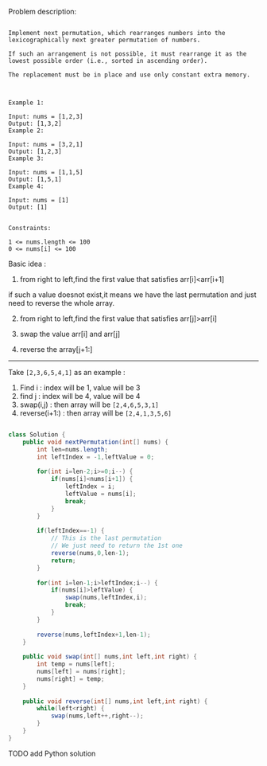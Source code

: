 
Problem description:

```

Implement next permutation, which rearranges numbers into the lexicographically next greater permutation of numbers.

If such an arrangement is not possible, it must rearrange it as the lowest possible order (i.e., sorted in ascending order).

The replacement must be in place and use only constant extra memory.

 

Example 1:

Input: nums = [1,2,3]
Output: [1,3,2]
Example 2:

Input: nums = [3,2,1]
Output: [1,2,3]
Example 3:

Input: nums = [1,1,5]
Output: [1,5,1]
Example 4:

Input: nums = [1]
Output: [1]
 

Constraints:

1 <= nums.length <= 100
0 <= nums[i] <= 100

```

Basic idea :

1. from right to left,find the first value that satisfies arr[i]<arr[i+1]

if such a value doesnot exist,it means we have the last permutation and just need to reverse the whole array.

2. from right to left,find the first value that satisfies arr[j]>arr[i]

3. swap the value arr[i] and arr[j]

4. reverse the array[j+1:]

---

Take `[2,3,6,5,4,1]` as an example :

1. Find i : index will be 1, value will be 3
2. find j : index will be 4, value will be 4
3. swap(i,j) : then array will be `[2,4,6,5,3,1]`
4. reverse(i+1:) : then array will be `[2,4,1,3,5,6]`



```Java

class Solution {
    public void nextPermutation(int[] nums) {
        int len=nums.length;
        int leftIndex = -1,leftValue = 0;
        
        for(int i=len-2;i>=0;i--) {
            if(nums[i]<nums[i+1]) {
                leftIndex = i;
                leftValue = nums[i];
                break;
            }
        }
        
        if(leftIndex==-1) {
            // This is the last permutation
            // We just need to return the 1st one
            reverse(nums,0,len-1);
            return;
        }
        
        for(int i=len-1;i>leftIndex;i--) {
            if(nums[i]>leftValue) {
                swap(nums,leftIndex,i);
                break;
            }
        }
        
        reverse(nums,leftIndex+1,len-1);
    }
    
    public void swap(int[] nums,int left,int right) {
        int temp = nums[left];
        nums[left] = nums[right];
        nums[right] = temp;
    }
    
    public void reverse(int[] nums,int left,int right) {
        while(left<right) {
            swap(nums,left++,right--);
        }
    }
}

```

TODO add Python solution